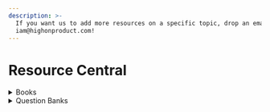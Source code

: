 ```yaml
---
description: >-
  If you want us to add more resources on a specific topic, drop an email to
  iam@highonproduct.com!
---
```


# Resource Central

<details>

<summary>Books</summary>

1. Cracking the PM Interview - Gayle Laakmann McDowell, Jackie Bavaro
2. Decode and Conquer - Lewis C Lin
3. Secrets of the Product Manager Interview - Lewis C Lin
4. The Product Manager Interview - Lewis C Lin, Teng Lu
5. Inspired - Marty Cagan
6. \[Optional] Swipe to Unlock: The Primer on Technology and Business Strategy - Parth Detroja, Aditya Agashe, Neel Mehta
7. \[Optional] Don't Make Me Think, Revisited - Steve Krug

</details>

<details>

<summary>Question Banks</summary>

1. Maze Question Bank - [Link](https://mazedesign.notion.site/69479454c71a48c49dae6e4f8406bd9a)
2. Lewis C Lin's Question Bank - [Link](https://docs.google.com/spreadsheets/d/1rz10oEeLx-eGnilahKczYPhGfCUzIEKL-xRnjoQ-SX4/edit#gid=1024620532)
3. Top 100 PM Interview Questions - [Link](https://drive.google.com/file/d/15eTxuhOYTcWoCf7o8feij1xIio7TiOY1/view?pli=1)
4. FB PM Interview Questions - [Link](https://www.mypminterview.com/p/facebook-product-manager-interview-questions)
5. Google PM Interview Questions - [Link](https://www.mypminterview.com/p/google-product-manager-interview-questions-1)
6. My PM Interview Mastersheet - [Link](https://www.mypminterview.com/p/frameworks-list-for-structured-product)
7. IITM PM Casebook - [Link](https://drive.google.com/file/d/1oLrSN7c8LI65Wu3M\_JFTl5VXlwHEx4uo/view?usp=sharing)
8. HR Interview Preparation Resources - [Link](https://docs.google.com/document/d/1sGxSMZOR4CM-g-GbKiwU-K-2fzkGShgS/edit)

</details>
